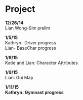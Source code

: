 Project
=======

<b>12/26/14</b> 
<br>Lian Wong-Sim prelim

<b>1/5/15</b>
<br>Kathryn- Driver progress
<br>Lian- BaseChar progress

<b>1/6/15</b>
<br>Katie and Lian: Character Attributes

<b>1/9/15</b>
<br>Lian: Gui Map

<b>1/11/15<b>
<br>Kathryn: Gymnast progress
